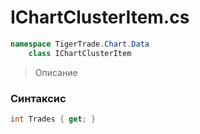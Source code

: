 
# IChartClusterItem.cs
```csharp
namespace TigerTrade.Chart.Data  
    class IChartClusterItem
```

> Описание

### Синтаксис
```csharp
int Trades { get; }
```
